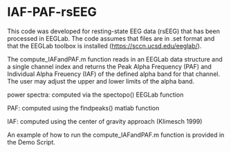 # IAF-PAF-rsEEG

This code was developed for resting-state EEG data (rsEEG) that has been processed in EEGLab. The code assumes that files are in .set format and that the EEGLab toolbox is installed (https://sccn.ucsd.edu/eeglab/). 

The compute_IAFandPAF.m function reads in an EEGLab data structure and a single channel index and returns the Peak Alpha Frequency (PAF) and Individual Alpha Freuency (IAF) of the defined alpha band for that channel. The user may adjust the upper and lower limits of the alpha band. 

power spectra: computed via the spectopo() EEGLab function

PAF: computed using the findpeaks() matlab function 

IAF: computed using the center of gravity approach (Klimesch 1999)


An example of how to run the compute_IAFandPAF.m function is provided in the Demo Script. 
